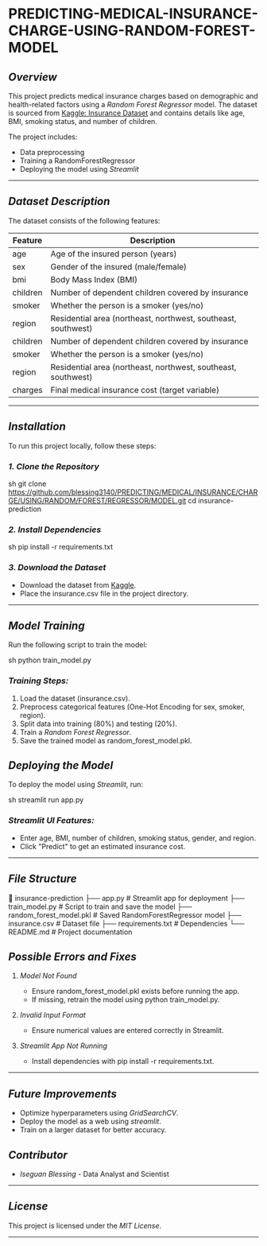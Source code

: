 # PREDICTING-MEDICAL-INSURANCE-CHARGE-USING-RANDOM-FOREST-MODEL

## *Overview*
This project predicts medical insurance charges based on demographic and health-related factors using a *Random Forest Regressor* model. The dataset is sourced from [Kaggle: Insurance Dataset](https://www.kaggle.com/datasets/mirichoi0218/insurance) and contains details like age, BMI, smoking status, and number of children.

The project includes:
- Data preprocessing
- Training a RandomForestRegressor
- Deploying the model using *Streamlit*

---

## *Dataset Description*
The dataset consists of the following features:

| Feature  | Description |
|----------|------------|
| age  | Age of the insured person (years) |
| sex  | Gender of the insured (male/female) |
| bmi  | Body Mass Index (BMI) |
| children  | Number of dependent children covered by insurance |
| smoker  | Whether the person is a smoker (yes/no) |
| region  | Residential area (northeast, northwest, southeast, southwest) |
| children  | Number of dependent children covered by insurance |
| smoker  | Whether the person is a smoker (yes/no) |
| region  | Residential area (northeast, northwest, southeast, southwest) |
| charges  | Final medical insurance cost (target variable) |

---

## *Installation*
To run this project locally, follow these steps:

### *1. Clone the Repository*
sh
git clone https://github.com/blessing3140/PREDICTING/MEDICAL/INSURANCE/CHARGE/USING/RANDOM/FOREST/REGRESSOR/MODEL.git
cd insurance-prediction


### *2. Install Dependencies*
sh
pip install -r requirements.txt

### *3. Download the Dataset*
- Download the dataset from [Kaggle](https://www.kaggle.com/datasets/mirichoi0218/insurance).
- Place the insurance.csv file in the project directory.

---

## *Model Training*
Run the following script to train the model:

sh
python train_model.py


### *Training Steps:*
1. Load the dataset (insurance.csv).
2. Preprocess categorical features (One-Hot Encoding for sex, smoker, region).
3. Split data into training (80%) and testing (20%).
4. Train a *Random Forest Regressor*.
5. Save the trained model as random_forest_model.pkl.

## *Deploying the Model*
To deploy the model using *Streamlit*, run:

sh
streamlit run app.py


### *Streamlit UI Features:*
- Enter age, BMI, number of children, smoking status, gender, and region.
- Click "Predict" to get an estimated insurance cost.

---

## *File Structure*

📂 insurance-prediction
├── app.py               # Streamlit app for deployment
├── train_model.py       # Script to train and save the model
├── random_forest_model.pkl  # Saved RandomForestRegressor model
├── insurance.csv        # Dataset file
├── requirements.txt     # Dependencies
└── README.md            # Project documentation

## *Possible Errors and Fixes*
1. *Model Not Found*  
   - Ensure random_forest_model.pkl exists before running the app.
   - If missing, retrain the model using python train_model.py.

2. *Invalid Input Format*  
   - Ensure numerical values are entered correctly in Streamlit.

3. *Streamlit App Not Running*  
   - Install dependencies with pip install -r requirements.txt.

---

## *Future Improvements*
- Optimize hyperparameters using *GridSearchCV*.
- Deploy the model as a web using *streamlit*.
- Train on a larger dataset for better accuracy.




## *Contributor*
- *Iseguan Blessing* - Data Analyst and Scientist

---

## *License*
This project is licensed under the *MIT License*.

---






